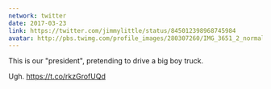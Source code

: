 ```yaml
---
network: twitter
date: 2017-03-23
link: https://twitter.com/jimmylittle/status/845012398968745984
avatar: http://pbs.twimg.com/profile_images/280307260/IMG_3651_2_normal.jpg
---
```


This is our "president", pretending to drive a big boy truck.

Ugh. https://t.co/rkzGrofUQd
